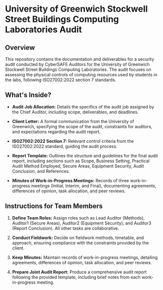 # University of Greenwich Stockwell Street Buildings Computing Laboratories Audit
## Overview
This repository contains the documentation and deliverables for a security audit conducted by CyberSAFE Auditors for the University of Greenwich Stockwell Street Buildings Computing Laboratories. The audit focuses on assessing the physical controls of computing resources used by students in the labs, following ISO27002:2022 section 7 standards.

## What's Inside?

- **Audit Job Allocation:** Details the specifics of the audit job assigned by the Chief Auditor, including scope, deliverables, and deadlines.
  
- **Client Letter:** A formal communication from the University of Greenwich, specifying the scope of the audit, constraints for auditors, and expectations regarding the audit report.
  
- **ISO27002:2022 Section 7:** Relevant control criteria from the ISO27002:2022 standard, guiding the audit process.
  
- **Report Template:**  Outlines the structure and guidelines for the final audit report, including sections such as Scope, Business Setting, Practical Audit Method Employed, Secure Areas, Equipment Security, Audit Conclusion, and References.
  
- **Minutes of Work-in-Progress Meetings:**  Records of three work-in-progress meetings (Initial, Interim, and Final), documenting agreements, differences of opinion, task allocation, and peer reviews.


## Instructions for Team Members

1. **Define Team Roles:** Assign roles such as Lead Auditor (Methods), Auditor1 (Secure Areas), Auditor2 (Equipment Security), and Auditor3 (Report Conclusion). All other tasks are collaborative.
  
2. **Conduct Fieldwork:** Decide on fieldwork methods, timetable, and approach, ensuring compliance with the constraints provided by the client.
  
3. **Keep Minutes:** Maintain records of work-in-progress meetings, detailing agreements, differences of opinion, task allocation, and peer reviews.
  
4. **Prepare Joint Audit Report:** Produce a comprehensive audit report following the provided template, including brief notes from each work-in-progress meeting.




